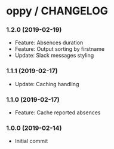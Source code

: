 # oppy / CHANGELOG


### 1.2.0 (2019-02-19)

* Feature: Absences duration
* Feature: Output sorting by firstname
* Update: Slack messages styling


### 1.1.1 (2019-02-17)

* Update: Caching handling


### 1.1.0 (2019-02-17)

* Feature: Cache reported absences


### 1.0.0 (2019-02-14)

* Initial commit
